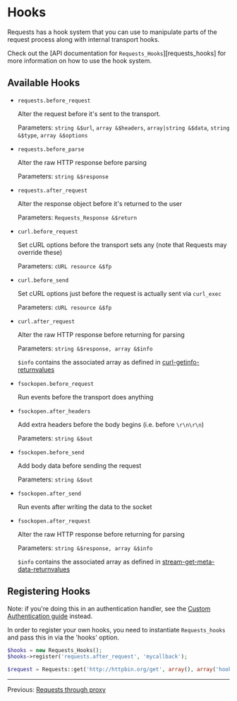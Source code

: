 Hooks
=====
Requests has a hook system that you can use to manipulate parts of the request
process along with internal transport hooks.

Check out the [API documentation for `Requests_Hooks`][requests_hooks] for more
information on how to use the hook system.

Available Hooks
---------------

* `requests.before_request`

    Alter the request before it's sent to the transport.

    Parameters: `string &$url`, `array &$headers`, `array|string &$data`,
    `string &$type`, `array &$options`

* `requests.before_parse`

    Alter the raw HTTP response before parsing

    Parameters: `string &$response`

* `requests.after_request`

    Alter the response object before it's returned to the user

    Parameters: `Requests_Response &$return`

* `curl.before_request`

    Set cURL options before the transport sets any (note that Requests may
    override these)

    Parameters: `cURL resource &$fp`

* `curl.before_send`

    Set cURL options just before the request is actually sent via `curl_exec`

    Parameters: `cURL resource &$fp`

* `curl.after_request`

    Alter the raw HTTP response before returning for parsing

    Parameters: `string &$response, array &$info`

    `$info` contains the associated array as defined in [curl-getinfo-returnvalues](http://php.net/manual/en/function.curl-getinfo.php#refsect1-function.curl-getinfo-returnvalues)

* `fsockopen.before_request`

    Run events before the transport does anything

* `fsockopen.after_headers`

    Add extra headers before the body begins (i.e. before `\r\n\r\n`)

    Parameters: `string &$out`

* `fsockopen.before_send`

    Add body data before sending the request

    Parameters: `string &$out`

* `fsockopen.after_send`

   Run events after writing the data to the socket

* `fsockopen.after_request`

    Alter the raw HTTP response before returning for parsing

    Parameters: `string &$response, array &$info`

    `$info` contains the associated array as defined in [stream-get-meta-data-returnvalues](http://php.net/manual/en/function.stream-get-meta-data.php#refsect1-function.stream-get-meta-data-returnvalues)


Registering Hooks
-----------------
Note: if you're doing this in an authentication handler, see the [Custom
Authentication guide][authentication-custom] instead.

[authentication-custom]: authentication-custom.md

In order to register your own hooks, you need to instantiate `Requests_hooks`
and pass this in via the 'hooks' option.

```php
$hooks = new Requests_Hooks();
$hooks->register('requests.after_request', 'mycallback');

$request = Requests::get('http://httpbin.org/get', array(), array('hooks' => $hooks));
```

***

Previous: [Requests through proxy](proxy.md)